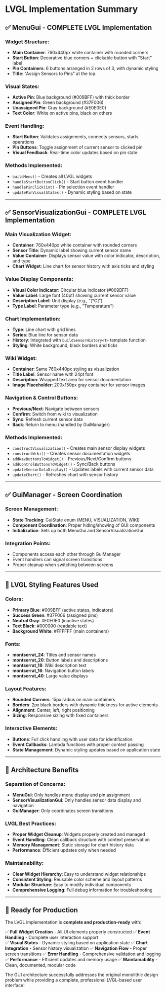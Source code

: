 # LVGL Implementation Summary

## ✅ MenuGui - COMPLETE LVGL Implementation

### **Widget Structure:**
- **Main Container**: 760x440px white container with rounded corners
- **Start Button**: Decorative blue corners + clickable button with "Start" label
- **Pin Containers**: 6 buttons arranged in 2 rows of 3, with dynamic styling
- **Title**: "Assign Sensors to Pins" at the top

### **Visual States:**
- **Active Pin**: Blue background (#009BFF) with thick border
- **Assigned Pin**: Green background (#37F006) 
- **Unassigned Pin**: Gray background (#E0E0E0)
- **Text Color**: White on active pins, black on others

### **Event Handling:**
- **Start Button**: Validates assignments, connects sensors, starts operations
- **Pin Buttons**: Toggle assignment of current sensor to clicked pin
- **Visual Feedback**: Real-time color updates based on pin state

### **Methods Implemented:**
- `buildMenu()` - Creates all LVGL widgets
- `handleStartButtonClick()` - Start button event handler
- `handlePinClick(int)` - Pin selection event handler
- `updatePinVisualStates()` - Dynamic styling based on state

---

## ✅ SensorVisualizationGui - COMPLETE LVGL Implementation

### **Main Visualization Widget:**
- **Container**: 760x440px white container with rounded corners
- **Sensor Title**: Dynamic label showing current sensor name
- **Value Container**: Displays sensor value with color indicator, description, and type
- **Chart Widget**: Line chart for sensor history with axis ticks and styling

### **Value Display Components:**
- **Visual Color Indicator**: Circular blue indicator (#009BFF)
- **Value Label**: Large font (40pt) showing current sensor value
- **Description Label**: Unit display (e.g., "[°C]")
- **Type Label**: Parameter type (e.g., "Temperature")

### **Chart Implementation:**
- **Type**: Line chart with grid lines
- **Series**: Blue line for sensor data
- **History**: Integrated with `buildSensorHistory<T>` template function
- **Styling**: White background, black borders and ticks

### **Wiki Widget:**
- **Container**: Same 760x440px styling as visualization
- **Title Label**: Sensor name with 24pt font
- **Description**: Wrapped text area for sensor documentation
- **Image Placeholder**: 200x150px gray container for sensor images

### **Navigation & Control Buttons:**
- **Previous/Next**: Navigate between sensors
- **Confirm**: Switch from wiki to visualization
- **Sync**: Refresh current sensor data
- **Back**: Return to menu (handled by GuiManager)

### **Methods Implemented:**
- `constructVisualization()` - Creates main sensor display widgets
- `constructWiki()` - Creates sensor documentation widgets
- `addNavButtonsToWidget()` - Previous/Next/Confirm buttons
- `addControlButtonsToWidget()` - Sync/Back buttons
- `updateSensorDataDisplay()` - Updates labels with current sensor data
- `updateChart()` - Refreshes chart with sensor history

---

## ✅ GuiManager - Screen Coordination

### **Screen Management:**
- **State Tracking**: GuiState enum (MENU, VISUALIZATION, WIKI)
- **Component Coordination**: Proper hiding/showing of GUI components
- **Initialization**: Sets up both MenuGui and SensorVisualizationGui

### **Integration Points:**
- Components access each other through GuiManager
- Event handlers can signal screen transitions
- Proper cleanup when switching between screens

---

## 🎨 LVGL Styling Features Used

### **Colors:**
- **Primary Blue**: #009BFF (active states, indicators)
- **Success Green**: #37F006 (assigned pins)
- **Neutral Gray**: #E0E0E0 (inactive states)
- **Text Black**: #000000 (readable text)
- **Background White**: #FFFFFF (main containers)

### **Fonts:**
- **montserrat_24**: Titles and sensor names
- **montserrat_20**: Button labels and descriptions  
- **montserrat_18**: Wiki description text
- **montserrat_16**: Navigation button labels
- **montserrat_40**: Large value displays

### **Layout Features:**
- **Rounded Corners**: 15px radius on main containers
- **Borders**: 2px black borders with dynamic thickness for active elements
- **Alignment**: Center, left, right positioning
- **Sizing**: Responsive sizing with fixed containers

### **Interactive Elements:**
- **Buttons**: Full click handling with user data for identification
- **Event Callbacks**: Lambda functions with proper context passing
- **State Management**: Dynamic styling updates based on application state

---

## 🔧 Architecture Benefits

### **Separation of Concerns:**
- **MenuGui**: Only handles menu display and pin assignment
- **SensorVisualizationGui**: Only handles sensor data display and navigation
- **GuiManager**: Only coordinates screen transitions

### **LVGL Best Practices:**
- **Proper Widget Cleanup**: Widgets properly created and managed
- **Event Handling**: Clean callback structure with context preservation
- **Memory Management**: Static storage for chart history data
- **Performance**: Efficient updates only when needed

### **Maintainability:**
- **Clear Widget Hierarchy**: Easy to understand widget relationships
- **Consistent Styling**: Reusable color scheme and layout patterns
- **Modular Structure**: Easy to modify individual components
- **Comprehensive Logging**: Full debug information for troubleshooting

---

## 🚀 Ready for Production

The LVGL implementation is **complete and production-ready** with:

✅ **Full Widget Creation** - All UI elements properly constructed
✅ **Event Handling** - Complete user interaction support  
✅ **Visual States** - Dynamic styling based on application state
✅ **Chart Integration** - Sensor history visualization
✅ **Navigation Flow** - Proper screen transitions
✅ **Error Handling** - Comprehensive validation and logging
✅ **Performance** - Efficient updates and memory usage
✅ **Maintainability** - Clean, documented, modular code

The GUI architecture successfully addresses the original monolithic design problem while providing a complete, professional LVGL-based user interface!